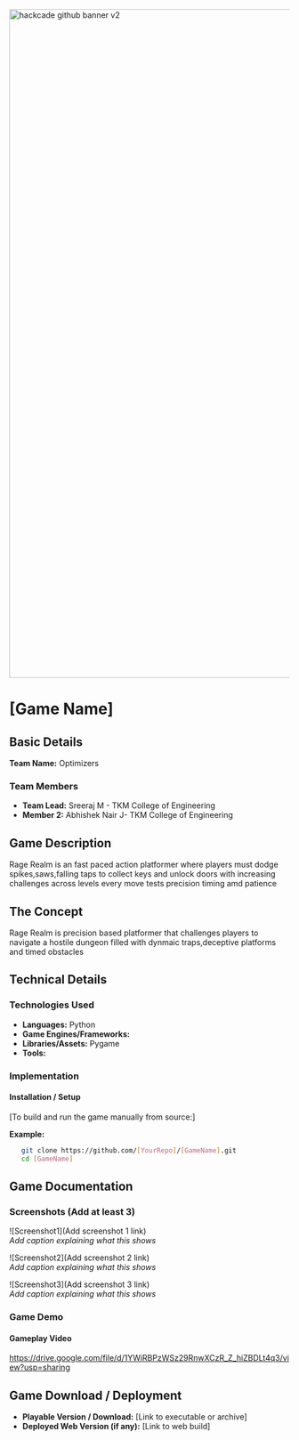 <img width="3188" height="1202" alt="hackcade github banner v2" src="https://github.com/user-attachments/assets/0c4c3dcb-c5f7-46e7-965d-e4571edb09e9" />

# [Game Name] 

## Basic Details

**Team Name:** Optimizers

### Team Members
- **Team Lead:** Sreeraj M - TKM College of Engineering
- **Member 2:** Abhishek Nair J- TKM College of Engineering


## Game Description
Rage Realm is an fast paced action platformer where players must dodge spikes,saws,falling taps to collect keys and unlock doors with increasing challenges across levels every move tests precision timing amd patience

## The Concept
Rage Realm is precision based platformer that challenges players to navigate a hostile dungeon filled with dynmaic traps,deceptive platforms and timed obstacles

## Technical Details

### Technologies Used
- **Languages:** Python
- **Game Engines/Frameworks:** 
- **Libraries/Assets:** Pygame
- **Tools:** 

### Implementation

#### Installation / Setup
[To build and run the game manually from source:]

**Example:**
```bash
   git clone https://github.com/[YourRepo]/[GameName].git
   cd [GameName]
```

## Game Documentation

### Screenshots (Add at least 3)

![Screenshot1](Add screenshot 1 link)  
*Add caption explaining what this shows*

![Screenshot2](Add screenshot 2 link)  
*Add caption explaining what this shows*

![Screenshot3](Add screenshot 3 link)  
*Add caption explaining what this shows*

### Game Demo

#### Gameplay Video
https://drive.google.com/file/d/1YWiRBPzWSz29RnwXCzR_Z_hiZBDLt4q3/view?usp=sharing

## Game Download / Deployment
- **Playable Version / Download:** [Link to executable or archive]
- **Deployed Web Version (if any):** [Link to web build]

